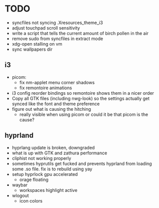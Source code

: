 # TODO
- syncfiles not syncing .Xresources_theme_i3
- adjust touchpad scroll sensitivity
- write a script that tells the current amount of birch pollen in the air
- remove sudo from syncfiles in extract mode
- xdg-open stalling on vm
- sync wallpapers dir

## i3
- picom:
  * fix nm-applet menu corner shadows
  * fix remontoire animations
- i3 config reorder bindings so remontoire shows them in a nicer order
- Copy all GTK files (including nwg-look) so the settings actually get synced like the font and theme preference
- figure out what is causing the hitching
  * really visible when using picom or could it be that picom is the cause?

## hyprland
- hyprlang update is broken, downgraded
- what is up with GTK and zathura performance 
- cliphist not working properly
- sometimes hyprutils get fucked and prevents hyprland from loading some .so file. fix is to rebuild using yay
- setup hyprlock gpu accelerated
  - orage floating
- waybar
  - workspaces highlight active
- wlogout
  - icon colors

